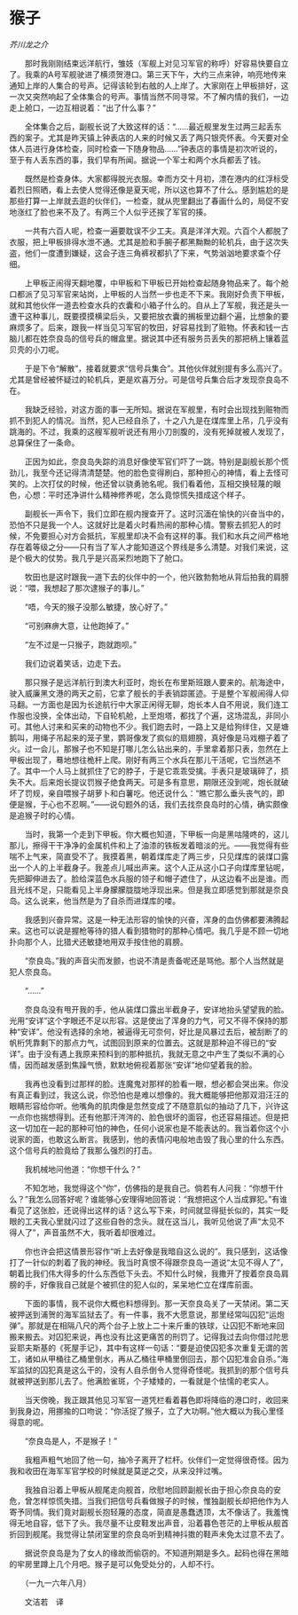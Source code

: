 # 猴子

*芥川龙之介*

　　那时我刚刚结束远洋航行，雏妓（军舰上对见习军官的称呼）好容易快要自立了。我乘的A号军舰驶进了横须贺港口。第三天下午，大约三点来钟，响亮地传来通知上岸的人集合的号声。记得该轮到右舷的人上岸了。大家刚在上甲板排好，这一次又突然响起了全体集合的号声。事情当然不同寻常。不了解内情的我们，一边走上舱口，一边互相说着：“出了什么事？”

　　全体集合之后，副舰长说了大致这样的话：“……最近舰里发生过两三起丢东西的案子。尤其是昨天镇上钟表店的人来的时候又丢了两只银壳怀表。今天要对全体人员进行身体检查，同时检查一下随身物品……”钟表店的事情是初次听说的，至于有人丢东西的事，我们早有所闻。据说一个军士和两个水兵都丢了钱。

　　既然是检查身体。大家都得脱光衣服。幸而方交十月初，漂在港内的红浮标受着烈日照晒，看上去使人觉得还像是夏天呢，所以这也算不了什么。感到尴尬的是那些打算一上岸就去逛的伙伴们，一检查，就从兜里翻出了春画什么的，局促不安地涨红了脸也来不及了。有两三个人似乎还挨了军官的揍。

　　一共有六百人呢，检查一遍要耽误不少工夫。真是洋洋大观。六百个人都脱了衣服，把上甲板排得水泄不通。尤其是脸和手腕子都黑黝黝的轮机兵，由于这次失盗，他们一度遭到嫌疑，这会子连三角裤衩都扒了下来，气势汹汹地要求查个仔细。

　　上甲板正闹得天翻地覆，中甲板和下甲板已开始检查起随身物品来了。每个舱口都派了见习军官来站岗，上甲板的人当然一步也走不下来。我刚好负责下甲板，就和其他伙伴一道去检查水兵的衣囊和小箱子什么的。自从上了军舰，我还是头一遭干这种事儿，既要摸摸横梁后头，又要把放衣囊的搁板里边翻个遍，比想象的要麻烦多了。后来，跟我一样当见习军官的牧田，好容易找到了赃物。怀表和钱一古脑儿都在姓奈良岛的信号兵的帽盒里。据说其中还有服务员丢失的那把柄上镶着蓝贝壳的小刀呢。

　　于是下令“解散”，接着就要求“信号兵集合”。其他伙伴就别提有多么高兴了。尤其是曾经被怀疑过的轮机兵，更是欢喜万分。可是信号兵集合后才发现奈良岛不在。

　　我缺乏经验，对这方面的事一无所知。据说在军舰里，有时会出现找到赃物而抓不到犯人的情况。当然，犯人已经自杀了，十之八九是在煤库里上吊，几乎没有跳海的。不过，我乘的这艘军舰听说还有用小刀剖腹的，没有死掉就被人发现了，总算保住了一条命。

　　正因为如此，奈良岛失踪的消息好像使军官们吓了一跳。特别是副舰长那个慌劲儿，我至今还记得清清楚楚。他的脸色变得刷白，那种担心的神情，看上去怪可笑的。上次打仗的时候，他还曾以骁勇驰名呢。我们看着他，互相交换轻蔑的眼色，心想：平时还净讲什么精神修养呢，怎么竟惊慌失措成这个样子。

　　副舰长一声令下，我们立即在舰内搜查开了。这时沉湎在愉快的兴奋当中的，恐怕不只是我一个人。这就好比是着火时看热闹的那种心情。警察去抓犯人的时候，不免要担心对方会抵抗，军舰里却决不会有这样的事。我们和水兵之间严格地存在着等级之分——只有当了军人才能知道这个界线是多么清楚。对我们来说，这是个极大的仗势。我几乎是兴高采烈地跑下了舱口。

　　牧田也是这时跟我一道下去的伙伴中的一个，他兴致勃勃地从背后拍我的肩膀说：“喂，我想起了那次逮猴子的事儿。”

　　“唔，今天的猴子没那么敏捷，放心好了。”

　　“可别麻痹大意，让他跑掉了。”

　　“左不过是一只猴子，跑就跑呗。”

　　我们边说着笑话，边走下去。

　　那只猴子是远洋航行到澳大利亚时，炮长在布里斯班跟人要来的。航海途中，驶入威廉黑文港的两天之前，它拿了舰长的手表销踪匿迹。于是整个军舰闹得人仰马翻。一方面也是因为长途航行中大家正闲得无聊，炮长本人自不用说，我们连工作服也没换，全体出动，下自轮机舱，上至炮塔，都找了个遍，这场混乱，非同小可。其他人讨来和买来的动物也不少。我们跑去时，一路上又是给狗绊住，又是塘鹅叫，用绳子吊起来的笼子里，鹦哥像发了疯似的扇翅膀，真好像是马戏棚子着了火。过一会儿，那猴子也不知是打哪儿怎么钻出来的，手里拿着那只表，忽然在上甲板出现了，蓦地想往桅杆上爬。刚好有两三个水兵在那儿干活呢，它当然逃不了。其中一个人马上就抓住了它的脖子，于是它乖乖受擒。手表只是玻璃碎了，损失不大。后来炮长提议罚猴子绝食两天。可是多有意思，期限还没到呢，炮长就破坏了罚规，亲自喂猴子胡萝卜和白薯吃。他还说什么：“瞧它那么垂头丧气的，即便是猴，于心也不忍啊。”——说句题外的话，我们去找奈良岛时的心情，确实颇像是追猴子时的心情。

　　当时，我第一个走到下甲板。你大概也知道，下甲板一向是黑咕隆咚的，这儿那儿，擦得干干净净的金属机件和上了油漆的铁板发着暗淡的光。——我觉得有些喘不上气来，简直受不了。我摸着黑，朝着煤库走了两三步，只见煤库的装煤口露出一个人的上半截身子。我差点儿喊出声来。这个人正从这小口子向煤库里钻呢，先把脚伸进去了。脸给深蓝色水兵服的领子和帽子遮住了，从这边看不出是谁。而且光线不足，只能看见上半身朦朦胧胧地浮现出来。但是我立即感觉到那就是奈良岛。这么说来，他当然是为了自杀而进煤库的喽。

　　我感到兴奋异常。这是一种无法形容的愉快的兴奋，浑身的血仿佛都要沸腾起来。这也可以说是握枪等待的猎人看到猎物时的那种心情吧。我几乎是不顾一切地扑向那个人，比猎犬还敏捷地用双手按住他的肩膀。

　　“奈良岛。”我的声音尖而发颤，也说不清是责备呢还是骂他。那个人当然就是犯人奈良岛。

　　“……”

　　奈良岛没有甩开我的手，他从装煤口露出半截身子，安详地抬头望望我的脸。光用“安详”这个字眼还不足以形容。这是使出了浑身的力气，可又不得不保持的那种“安详”。他没有选择的余地，被逼得无可奈何，好比是风暴过去后，被刮断了的帆桁凭靠剩下的那点力气，试图回到原来的位置去。这就是那种迫不得已的“安详”。由于没有遇上我原来预料到的那种抵抗，我就无意之中产生了类似不满的心情，因而越发感到焦躁气愤，默默地俯视着那张“安详”地仰望着我的脸。

　　我再也没看到过那样的脸。连魔鬼对那样的脸看一眼，想必都会哭出来。你没有真正看到过，我这么说，你恐怕也是难以想像的。我大概能够把他那双泪汪汪的眼睛形容给你听。他嘴角的肌肉像是忽然变成了不随意肌似的抽动了几下，兴许这一点你也揣想得到。还有他那汗涔涔的、脸色很坏的面容，也还容易描述。但是把这一切加在一起的那种可怕的神色，任何小说家也是不能表达的。我当着你这个小说家的面，也敢这么断言。我感到，他的表情闪电般地击毁了我心里的什么东西。这个信号兵的脸竟给了我那么强烈的打击。

　　我机械地问他道：“你想干什么？”

　　不知怎地，我觉得这个“你”，仿佛指的是我自己。倘若有人问我：“你想干什么？”我怎么回答好呢？谁能够心安理得地回答说：“我想把这个人当成罪犯。”有谁看见了这张脸，还说得出这样的话？这么写下来，时间就显得挺长似的，其实一眨眼的工夫我心里就闪过了这些自咎的念头。就在这当儿，我听见他说了声“太见不得人了”，声音虽然不大，我听着却很难过。

　　你也许会把这情景形容作“听上去好像是我暗自这么说的”。我只感到，这话像打了一针似的刺着了我的神经。我当时真恨不得跟奈良岛一道说“太见不得人了”，朝着比我们伟大得多的什么东西低下头去。不知什么时候，我撒开了按着奈良岛肩膀的手，好像我自己就是个被抓住的犯人似的，呆呆地伫立在煤库前面。

　　下面的事情，我不说你大概也料想得到。那一天奈良岛关了一天禁闭。第二天被押送到浦贺的海军监狱去了。有一件事，我不大愿意说，那里经常叫囚犯“运炮弹”。那就是在相隔八尺的两个台子上放上二十来斤重的铁球，让囚犯不断地来回搬来搬去。对囚犯来说，再也没有比这更痛苦的刑罚了。记得我过去向你借过陀思妥耶夫斯基的《死屋手记》，其中有这样一句话：“要是迫使囚犯多次重复无谓的苦工，诸如从甲桶往乙桶里倒水，再从乙桶往甲桶里倒回去，那个囚犯准会自杀。”海军监狱的囚犯真是这么干的，没有人自杀倒令人觉得奇怪呢。我抓到的那个信号兵就被押送到那儿去了。他满脸雀斑，个子矮矮的，一看就是个怯懦的老实人。

　　当天傍晚，我正跟其他见习军官一道凭栏看着暮色即将降临的港口时，收回来到我身边，用挪揄的口吻说：“你活捉了猴子，立了大功啊。”他大概以为我心里怪得意的呢。

　　“奈良岛是人，不是猴子！”

　　我粗声粗气地回了他一句，抽冷子离开了栏杆。伙伴们一定觉得很奇怪。因为我和收田在海军军官学校的时候就是莫逆之交，从来没拌过嘴。

　　我独自沿着上甲板从舰尾走向舰首，欣慰地回顾副舰长由于担心奈良岛的安危，曾怎样惊慌失措。当我们把信号兵看做猴子的时候，惟独副舰长却把他作为人寄予同情。我们竟对副舰长抱轻蔑的态度，简直是愚蠢透顶，太不像话了。我羞愧得无地自容，低下了头。我尽量不让皮鞋发出声音，沿着暮色苍茫的上甲板从舰首折回到舰尾。我觉得让禁闭室里的奈良岛听到精神抖擞的鞋声未免太过意不去了。

　　据说奈良岛是为了女人的缘故而偷窃的。不知道刑期是多久。起码也得在黑暗的牢房里蹲上几个月吧。猴子是可以免受处分的，人却不行。

　　（一九一六年八月）

　　文洁若　译